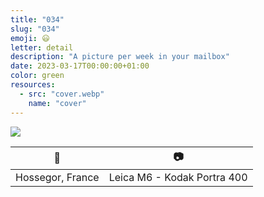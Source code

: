 ```yaml
---
title: "034"
slug: "034"
emoji: 😃
letter: detail
description: "A picture per week in your mailbox"
date: 2023-03-17T00:00:00+01:00
color: green
resources:
  - src: "cover.webp"
    name: "cover"
---
```

![](cover)

📍 | 📷
---|---
Hossegor, France | Leica M6 - Kodak Portra 400
